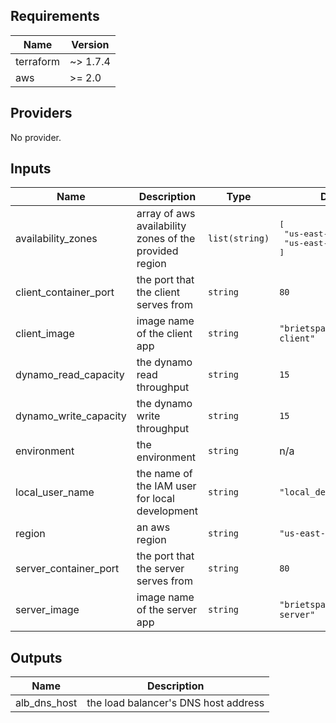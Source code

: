 ## Requirements

| Name | Version |
|------|---------|
| terraform | ~> 1.7.4 |
| aws | >= 2.0 |

## Providers

No provider.

## Inputs

| Name | Description | Type | Default | Required |
|------|-------------|------|---------|:--------:|
| availability\_zones | array of aws availability zones of the provided region | `list(string)` | <pre>[<br>  "us-east-2a",<br>  "us-east-2b"<br>]</pre> | no |
| client\_container\_port | the port that the client serves from | `string` | `80` | no |
| client\_image | image name of the client app | `string` | `"brietsparks/guestbook-client"` | no |
| dynamo\_read\_capacity | the dynamo read throughput | `string` | `15` | no |
| dynamo\_write\_capacity | the dynamo write throughput | `string` | `15` | no |
| environment | the environment | `string` | n/a | yes |
| local\_user\_name | the name of the IAM user for local development | `string` | `"local_dev_user"` | no |
| region | an aws region | `string` | `"us-east-2"` | no |
| server\_container\_port | the port that the server serves from | `string` | `80` | no |
| server\_image | image name of the server app | `string` | `"brietsparks/guestbook-server"` | no |

## Outputs

| Name | Description |
|------|-------------|
| alb\_dns\_host | the load balancer's DNS host address |

